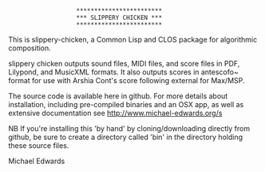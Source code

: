                        ************************
                       *** SLIPPERY CHICKEN ***
                       ************************

This is slippery-chicken, a Common Lisp and CLOS package for
algorithmic composition.

slippery chicken outputs sound files, MIDI files, and score 
files in PDF, Lilypond, and MusicXML formats. It also outputs
scores in antescofo~ format for use with Arshia Cont's score
following external for Max/MSP.

The source code is available here in github. For more details 
about installation, including pre-compiled binaries and an 
OSX app, as well as extensive documentation see
http://www.michael-edwards.org/s

NB If you're installing this 'by hand' by cloning/downloading
directly from github, be sure to create a directory called
'bin' in the directory holding these source files.

Michael Edwards
